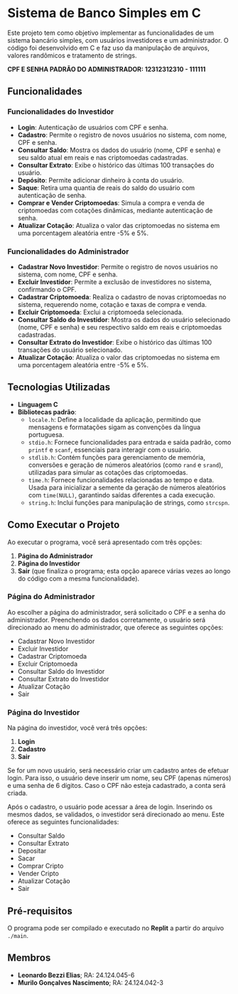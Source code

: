 # Sistema de Banco Simples em C

Este projeto tem como objetivo implementar as funcionalidades de um sistema bancário simples, com usuários investidores e um administrador. 
O código foi desenvolvido em C e faz uso da manipulação de arquivos, valores randômicos e tratamento de strings.

**CPF E SENHA PADRÃO DO ADMINISTRADOR: 12312312310 - 111111**

## Funcionalidades

### Funcionalidades do Investidor

- **Login**: Autenticação de usuários com CPF e senha.
- **Cadastro**: Permite o registro de novos usuários no sistema, com nome, CPF e senha.
- **Consultar Saldo**: Mostra os dados do usuário (nome, CPF e senha) e seu saldo atual em reais e nas criptomoedas cadastradas.
- **Consultar Extrato**: Exibe o histórico das últimas 100 transações do usuário.
- **Depósito**: Permite adicionar dinheiro à conta do usuário.
- **Saque**: Retira uma quantia de reais do saldo do usuário com autenticação de senha.
- **Comprar e Vender Criptomoedas**: Simula a compra e venda de criptomoedas com cotações dinâmicas, mediante autenticação de senha.
- **Atualizar Cotação**: Atualiza o valor das criptomoedas no sistema em uma porcentagem aleatória entre -5% e 5%.

### Funcionalidades do Administrador

- **Cadastrar Novo Investidor**: Permite o registro de novos usuários no sistema, com nome, CPF e senha.
- **Excluir Investidor**: Permite a exclusão de investidores no sistema, confirmando o CPF.
- **Cadastrar Criptomoeda**: Realiza o cadastro de novas criptomoedas no sistema, requerendo nome, cotação e taxas de compra e venda.
- **Excluir Criptomoeda**: Exclui a criptomoeda selecionada.
- **Consultar Saldo do Investidor**: Mostra os dados do usuário selecionado (nome, CPF e senha) e seu respectivo saldo em reais e criptomoedas cadastradas.
- **Consultar Extrato do Investidor**: Exibe o histórico das últimas 100 transações do usuário selecionado.
- **Atualizar Cotação**: Atualiza o valor das criptomoedas no sistema em uma porcentagem aleatória entre -5% e 5%.

## Tecnologias Utilizadas

- **Linguagem C**  
- **Bibliotecas padrão**:
  - `locale.h`: Define a localidade da aplicação, permitindo que mensagens e formatações sigam as convenções da língua portuguesa.
  - `stdio.h`: Fornece funcionalidades para entrada e saída padrão, como `printf` e `scanf`, essenciais para interagir com o usuário.
  - `stdlib.h`: Contém funções para gerenciamento de memória, conversões e geração de números aleatórios (como `rand` e `srand`), utilizadas para simular as cotações das criptomoedas.
  - `time.h`: Fornece funcionalidades relacionadas ao tempo e data. Usada para inicializar a semente da geração de números aleatórios com `time(NULL)`, garantindo saídas diferentes a cada execução.
  - `string.h`: Inclui funções para manipulação de strings, como `strcspn`.

## Como Executar o Projeto

Ao executar o programa, você será apresentado com três opções:  

1. **Página do Administrador**  
2. **Página do Investidor**  
3. **Sair** (que finaliza o programa; esta opção aparece várias vezes ao longo do código com a mesma funcionalidade).  

### Página do Administrador

Ao escolher a página do administrador, será solicitado o CPF e a senha do administrador. Preenchendo os dados corretamente, o usuário será direcionado ao menu do administrador, que oferece as seguintes opções:  

- Cadastrar Novo Investidor  
- Excluir Investidor  
- Cadastrar Criptomoeda  
- Excluir Criptomoeda  
- Consultar Saldo do Investidor  
- Consultar Extrato do Investidor  
- Atualizar Cotação  
- Sair  

### Página do Investidor

Na página do investidor, você verá três opções:  

1. **Login**  
2. **Cadastro**  
3. **Sair**  

Se for um novo usuário, será necessário criar um cadastro antes de efetuar login. Para isso, o usuário deve inserir um nome, seu CPF (apenas números) e uma senha de 6 dígitos. Caso o CPF não esteja cadastrado, a conta será criada.  

Após o cadastro, o usuário pode acessar a área de login. Inserindo os mesmos dados, se validados, o investidor será direcionado ao menu. Este oferece as seguintes funcionalidades:  

- Consultar Saldo  
- Consultar Extrato  
- Depositar  
- Sacar  
- Comprar Cripto  
- Vender Cripto  
- Atualizar Cotação  
- Sair  

## Pré-requisitos

O programa pode ser compilado e executado no **Replit** a partir do arquivo `./main`.

## Membros

- **Leonardo Bezzi Elias**; RA: 24.124.045-6  
- **Murilo Gonçalves Nascimento**; RA: 24.124.042-3  
